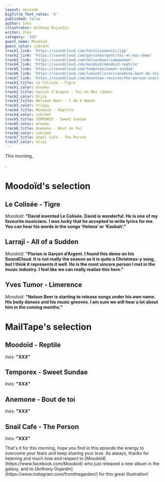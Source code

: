 ```yaml
---
layout: episode
bigTitle_font_ratio: '6'
published: false
author: Inès
illustrator: Anthony Dujardin
writer: Inès
category: '325'
guest_name: Moodoïd
guest_color: vibrant
track1_link: 'https://soundcloud.com/lecoliseemusic/jpp'
track2_link: 'https://soundcloud.com/garcondargent/toi-et-moi-demo'
track3_link: 'https://soundcloud.com/nelsonbeer/iamawoman'
track4_link: 'https://soundcloud.com/moodoid/moodoid-reptile'
track5_link: 'https://soundcloud.com/temporex/sweet-sundae'
track6_link: 'https://soundcloud.com/luminellerecs/anemone-bout-de-toi'
track7_link: 'https://soundcloud.com/moontown-records/the-person-snail-cafe'
track1_title: Le Colisée - Tigre
track1_color: dreamy
track2_title: Garçon d'Argent - Toi et Moi (démo)
track2_color: bliss
track3_title: Nelsoon Beer - I Am A Woman
track3_color: trippy
track4_title: Moodoïd - Reptile
track4_color: vibrant
track5_title: TEMPOREX - Sweet Sundae
track5_color: dreamy
track6_title: Anemone - Bout de Toi
track6_color: vibrant
track7_title: Snail Cafe - The Person
track7_color: bliss
---
```

<p id="introduction">This morning,
<br><br>
.</p>

 

# Moodoïd's selection


## Le Colisée - Tigre
_Moodoïd_: **"**David invented Le Colisée. David is wonderful. He is one of my favourite musicians. I was lucky that he accepted to write lyrics for me. You can hear his words in the songs ‘Helena’ or ‘Kasbah’.**"**

## Larraji - All of a Sudden
_Moodoïd_: **"**Florian is Garçon d’Argent. I found this demo on his SoundCloud. It is not really the season as it is quite a Christmas-y song, but I think it represents it well. He is the most sincere person I met in the music industry. I feel like we can really realise this here.**"**

## Yves Tumor - Limerence
_Moodoïd_: **"**Nelson Beer is starting to release songs under his own name. His body danses and his music grooves. I am sure we will hear a lot about him in the coming months.**"**


# MailTape's selection

## Moodoïd - Reptile
_Inès_: **"**XXX**"**

## Temporex - Sweet Sundae
_Inès_: **"**XXX**"**

## Anemone - Bout de toi
_Inès_: **"**XXX**"**

## Snail Cafe - The Person
_Inès_: **"**XXX**"**

<p id="outroduction">That's it for this morning, hope you find in this episode the energy to overcome your fears and keep sharing your love. As always, thanks for listening and much love and respect to [Moodoïd](https://www.facebook.com/Moodoid) who just released a new album in the galaxy, and to [Anthony Dujardin](https://www.instagram.com/fromthegarden/) for this great illustration!</p>
